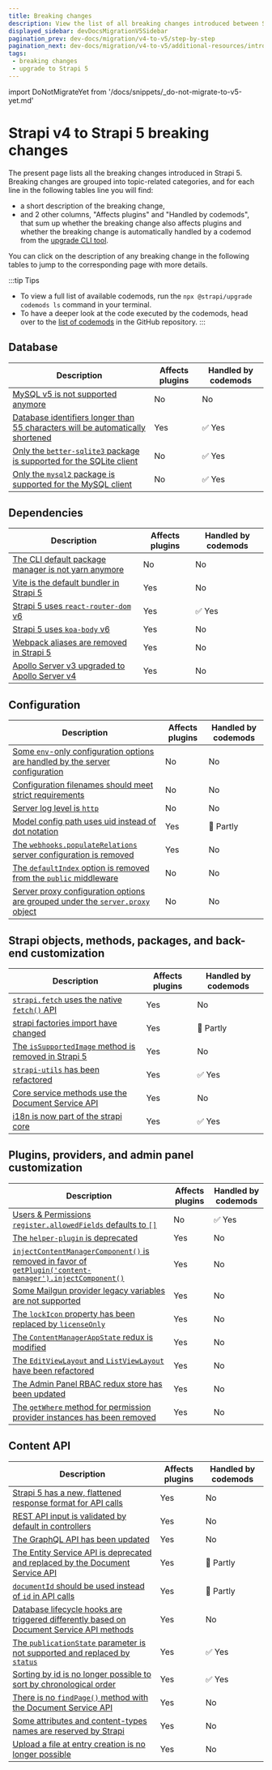 ```yaml
---
title: Breaking changes
description: View the list of all breaking changes introduced between Strapi v4 and v5.
displayed_sidebar: devDocsMigrationV5Sidebar
pagination_prev: dev-docs/migration/v4-to-v5/step-by-step
pagination_next: dev-docs/migration/v4-to-v5/additional-resources/introduction
tags:
 - breaking changes
 - upgrade to Strapi 5
---
```


import DoNotMigrateYet from '/docs/snippets/_do-not-migrate-to-v5-yet.md'

# Strapi v4 to Strapi 5 breaking changes

The present page lists all the breaking changes introduced in Strapi 5.
Breaking changes are grouped into topic-related categories, and for each line in the following tables line you will find:

- a short description of the breaking change,
- and 2 other columns, "Affects plugins" and "Handled by codemods", that sum up whether the breaking change also affects plugins and whether the breaking change is automatically handled by a codemod from the [upgrade CLI tool](/dev-docs/upgrade-tool).

You can click on the description of any breaking change in the following tables to jump to the corresponding page with more details.

:::tip Tips
* To view a full list of available codemods, run the `npx @strapi/upgrade codemods ls` command in your terminal.
* To have a deeper look at the code executed by the codemods, head over to the [list of codemods](https://github.com/strapi/strapi/tree/v5/main/packages/utils/upgrade/resources/codemods/5.0.0) in the GitHub repository.
:::

<DoNotMigrateYet />

## Database

| Description | Affects plugins | Handled by codemods |
|-------------|-----------------|---------------------|
| [MySQL v5 is not supported anymore](/dev-docs/migration/v4-to-v5/breaking-changes/mysql5-unsupported) | No | No |
| [Database identifiers longer than 55 characters will be automatically shortened](/dev-docs/migration/v4-to-v5/breaking-changes/database-identifiers-shortened) | Yes | ✅ Yes |
| [Only the `better-sqlite3` package is supported for the SQLite client](/dev-docs/migration/v4-to-v5/breaking-changes/only-better-sqlite3-for-sqlite) | No | ✅ Yes |
| [Only the `mysql2` package is supported for the MySQL client](/dev-docs/migration/v4-to-v5/breaking-changes/only-mysql2-package-for-mysql) | No | ✅ Yes |

## Dependencies

| Description | Affects plugins | Handled by codemods |
|-------------|-----------------|---------------------|
| [The CLI default package manager is not yarn anymore](/dev-docs/migration/v4-to-v5/breaking-changes/yarn-not-default) | No | No |
| [Vite is the default bundler in Strapi 5](/dev-docs/migration/v4-to-v5/breaking-changes/vite) | Yes | No |
| [Strapi 5 uses `react-router-dom` v6](/dev-docs/migration/v4-to-v5/breaking-changes/react-router-dom-6) | Yes | ✅ Yes |
| [Strapi 5 uses `koa-body` v6](/dev-docs/migration/v4-to-v5/breaking-changes/koa-body-v6) | Yes | No |
| [Webpack aliases are removed in Strapi 5](/dev-docs/migration/v4-to-v5/breaking-changes/webpack-aliases-removed) | Yes | No |
| [Apollo Server v3 upgraded to Apollo Server v4](/dev-docs/migration/v4-to-v5/breaking-changes/upgrade-to-apollov4) | Yes | No |

## Configuration

| Description | Affects plugins | Handled by codemods |
|-------------|-----------------|---------------------|
| [Some `env`-only configuration options are handled by the server configuration](/dev-docs/migration/v4-to-v5/breaking-changes/removed-support-for-some-env-options) | No | No |
| [Configuration filenames should meet strict requirements](/dev-docs/migration/v4-to-v5/breaking-changes/strict-requirements-config-files) | No | No |
| [Server log level is `http`](/dev-docs/migration/v4-to-v5/breaking-changes/server-default-log-level) | No | No |
| [Model config path uses uid instead of dot notation](/dev-docs/migration/v4-to-v5/breaking-changes/model-config-path-uses-uid) | Yes | 👷 Partly |
| [The `webhooks.populateRelations` server configuration is removed](/dev-docs/migration/v4-to-v5/breaking-changes/remove-webhook-populate-relations) | Yes | No |
| [The `defaultIndex` option is removed from the `public` middleware](/dev-docs/migration/v4-to-v5/breaking-changes/default-index-removed) | No | No |
| [Server proxy configuration options are grouped under the `server.proxy` object](/dev-docs/migration/v4-to-v5/breaking-changes/server-proxy) | No | No |

## Strapi objects, methods, packages, and back-end customization

| Description | Affects plugins | Handled by codemods |
|-------------|-----------------|---------------------|
| [`strapi.fetch` uses the native `fetch()` API](/dev-docs/migration/v4-to-v5/breaking-changes/fetch) | Yes | No |
| [strapi factories import have changed](/dev-docs/migration/v4-to-v5/breaking-changes/strapi-imports) | Yes | 👷 Partly |
| [The `isSupportedImage` method is removed in Strapi 5](/dev-docs/migration/v4-to-v5/breaking-changes/is-supported-image-removed) | Yes | No |
| [`strapi-utils` has been refactored](/dev-docs/migration/v4-to-v5/breaking-changes/strapi-utils-refactored) | Yes | ✅ Yes |
| [Core service methods use the Document Service API](/dev-docs/migration/v4-to-v5/breaking-changes/core-service-methods-use-document-service) | Yes | No |
| [i18n is now part of the strapi core](/dev-docs/migration/v4-to-v5/breaking-changes/i18n-content-manager-locale) | Yes | ✅ Yes |

## Plugins, providers, and admin panel customization

| Description | Affects plugins | Handled by codemods |
|-------------|-----------------|---------------------|
| [Users & Permissions `register.allowedFields` defaults to `[]`](/dev-docs/migration/v4-to-v5/breaking-changes/register-allowed-fields) | No | ✅ Yes |
| [The `helper-plugin` is deprecated](/dev-docs/migration/v4-to-v5/breaking-changes/helper-plugin-deprecated) | Yes | No |
| [`injectContentManagerComponent()` is removed in favor of `getPlugin('content-manager').injectComponent()`](/dev-docs/migration/v4-to-v5/breaking-changes/inject-content-manager-component) | Yes | No |
| [Some Mailgun provider legacy variables are not supported](/dev-docs/migration/v4-to-v5/breaking-changes/mailgun-provider-variables) | Yes | No |
| [The `lockIcon` property has been replaced by `licenseOnly`](/dev-docs/migration/v4-to-v5/breaking-changes/license-only) | Yes | No |
| [The `ContentManagerAppState` redux is modified](/dev-docs/migration/v4-to-v5/breaking-changes/redux-content-manager-app-state) | Yes | No |
| [The `EditViewLayout` and `ListViewLayout` have been refactored](/dev-docs/migration/v4-to-v5/breaking-changes/edit-view-layout-and-list-view-layout-rewritten) | Yes | No |
| [The Admin Panel RBAC redux store has been updated](/dev-docs/migration/v4-to-v5/breaking-changes/admin-panel-rbac-store-updated) | Yes | No |
| [The `getWhere` method for permission provider instances has been removed](/dev-docs/migration/v4-to-v5/breaking-changes/get-where-removed) | Yes | No |

## Content API

| Description | Affects plugins | Handled by codemods |
|-------------|-----------------|---------------------|
| [Strapi 5 has a new, flattened response format for API calls](/dev-docs/migration/v4-to-v5/breaking-changes/new-response-format) | Yes | No |
| [REST API input is validated by default in controllers](/dev-docs/migration/v4-to-v5/breaking-changes/default-input-validation) | Yes | No |
| [The GraphQL API has been updated](/dev-docs/migration/v4-to-v5/breaking-changes/graphql-api-updated) | Yes | No |
| [The Entity Service API is deprecated and replaced by the Document Service API](/dev-docs/migration/v4-to-v5/breaking-changes/entity-service-deprecated) | Yes | 👷 Partly |
| [`documentId` should be used instead of `id` in API calls](/dev-docs/migration/v4-to-v5/breaking-changes/use-document-id) | Yes | 👷 Partly |
| [Database lifecycle hooks are triggered differently based on Document Service API methods](/dev-docs/migration/v4-to-v5/breaking-changes/lifecycle-hooks-document-service) | Yes | No |
| [The `publicationState` parameter is not supported and replaced by `status`](/dev-docs/migration/v4-to-v5/breaking-changes/publication-state-removed) | Yes | ✅ Yes |
| [Sorting by id is no longer possible to sort by chronological order](/dev-docs/migration/v4-to-v5/breaking-changes/sort-by-id) | Yes | ✅ Yes |
| [There is no `findPage()` method with the Document Service API](/dev-docs/migration/v4-to-v5/breaking-changes/no-find-page-in-document-service) | Yes | No |
| [Some attributes and content-types names are reserved by Strapi](/dev-docs/migration/v4-to-v5/breaking-changes/attributes-and-content-types-names-reserved) | Yes | No |
| [Upload a file at entry creation is no longer possible](/dev-docs/migration/v4-to-v5/breaking-changes/no-upload-at-entry-creation) | Yes | No |
